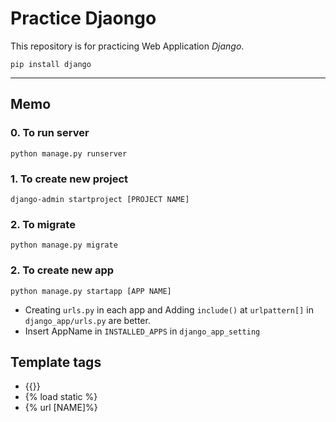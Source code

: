 # Practice Djaongo
This repository is for practicing Web Application *Django*.

`pip install django`

---

## Memo
### 0. To run server
`python manage.py runserver`

### 1. To create new project 
`django-admin startproject [PROJECT NAME]`

### 2. To migrate 
`python manage.py migrate`

### 2. To create new app
`python manage.py startapp [APP NAME]`

- Creating `urls.py` in each app and Adding `include()` at `urlpattern[]` in `django_app/urls.py` are better.
- Insert AppName in `INSTALLED_APPS` in `django_app_setting`

## Template tags
- {{}}
- {% load static %}
- {% url [NAME]%}
